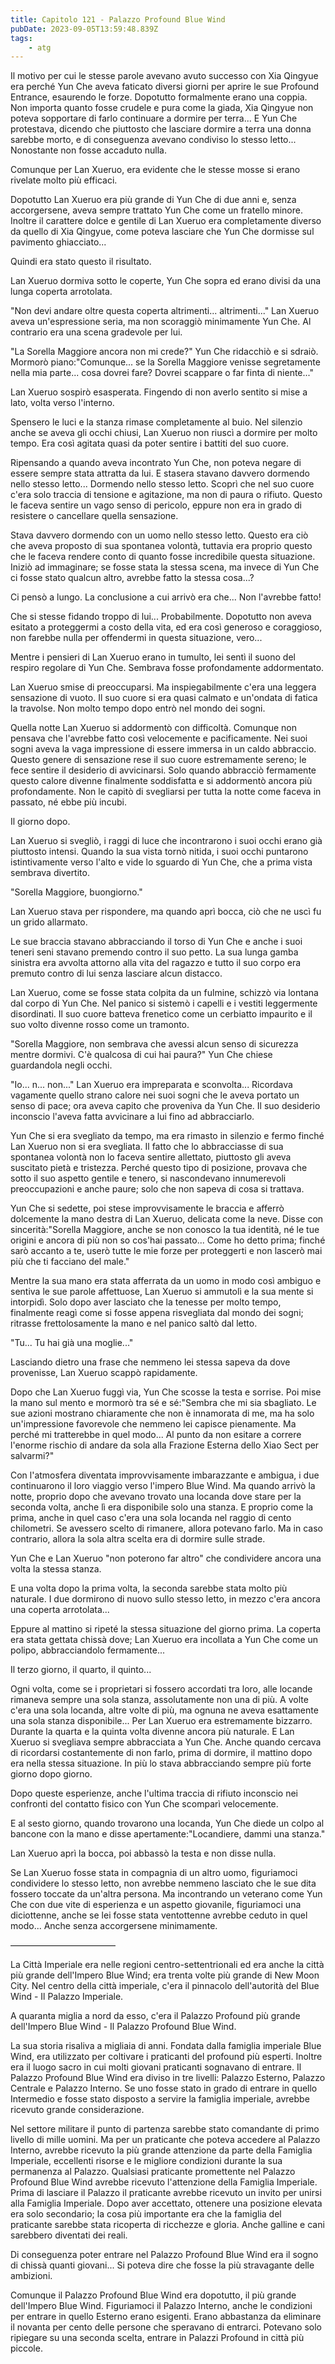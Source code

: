 ```yaml
---
title: Capitolo 121 - Palazzo Profound Blue Wind
pubDate: 2023-09-05T13:59:48.839Z
tags:
    - atg
---
```



Il motivo per cui le stesse parole avevano avuto successo con Xia Qingyue era perché Yun Che aveva faticato diversi giorni per aprire le sue Profound Entrance, esaurendo le forze. Dopotutto formalmente erano una coppia. Non importa quanto fosse crudele e pura come la giada, Xia Qingyue non poteva sopportare di farlo continuare a dormire per terra... E Yun Che protestava, dicendo che piuttosto che lasciare dormire a terra una donna sarebbe morto, e di conseguenza avevano condiviso lo stesso letto... Nonostante non fosse accaduto nulla.

Comunque per Lan Xueruo, era evidente che le stesse mosse si erano rivelate molto più efficaci.

Dopotutto Lan Xueruo era più grande di Yun Che di due anni e, senza accorgersene, aveva sempre trattato Yun Che come un fratello minore. Inoltre il carattere dolce e gentile di Lan Xueruo era completamente diverso da quello di Xia Qingyue, come poteva lasciare che Yun Che dormisse sul pavimento ghiacciato...

Quindi era stato questo il risultato.

Lan Xueruo dormiva sotto le coperte, Yun Che sopra ed erano divisi da una lunga coperta arrotolata.

"Non devi andare oltre questa coperta altrimenti... altrimenti..." Lan Xueruo aveva un'espressione seria, ma non scoraggiò minimamente Yun Che. Al contrario era una scena gradevole per lui.

"La Sorella Maggiore ancora non mi crede?" Yun Che ridacchiò e si sdraiò. Mormorò piano:"Comunque... se la Sorella Maggiore venisse segretamente nella mia parte... cosa dovrei fare? Dovrei scappare o far finta di niente..."

Lan Xueruo sospirò esasperata. Fingendo di non averlo sentito si mise a lato, volta verso l'interno.

Spensero le luci e la stanza rimase completamente al buio. Nel silenzio anche se aveva gli occhi chiusi, Lan Xueruo non riuscì a dormire per molto tempo. Era così agitata quasi da poter sentire i battiti del suo cuore.

Ripensando a quando aveva incontrato Yun Che, non poteva negare di essere sempre stata attratta da lui. E stasera stavano davvero dormendo nello stesso letto... Dormendo nello stesso letto. Scoprì che nel suo cuore c'era solo traccia di tensione e agitazione, ma non di paura o rifiuto. Questo le faceva sentire un vago senso di pericolo, eppure non era in grado di resistere o cancellare quella sensazione.

Stava davvero dormendo con un uomo nello stesso letto. Questo era ciò che aveva proposto di sua spontanea volontà, tuttavia era proprio questo che le faceva rendere conto di quanto fosse incredibile questa situazione.
Iniziò ad immaginare; se fosse stata la stessa scena, ma invece di Yun Che ci fosse stato qualcun altro, avrebbe fatto la stessa cosa...?

Ci pensò a lungo. La conclusione a cui arrivò era che... Non l'avrebbe fatto!

Che si stesse fidando troppo di lui... Probabilmente. Dopotutto non aveva esitato a proteggermi a costo della vita, ed era così generoso e coraggioso, non farebbe nulla per offendermi in questa situazione, vero...

Mentre i pensieri di Lan Xueruo erano in tumulto, lei sentì il suono del respiro regolare di Yun Che. Sembrava fosse profondamente addormentato.

Lan Xueruo smise di preoccuparsi. Ma inspiegabilmente c'era una leggera sensazione di vuoto. Il suo cuore si era quasi calmato e un'ondata di fatica la travolse. Non molto tempo dopo entrò nel mondo dei sogni.

Quella notte Lan Xueruo si addormentò con difficoltà. Comunque non pensava che l'avrebbe fatto così velocemente e pacificamente. Nei suoi sogni aveva la vaga impressione di essere immersa in un caldo abbraccio. Questo genere di sensazione rese il suo cuore estremamente sereno; le fece sentire il desiderio di avvicinarsi. Solo quando abbracciò fermamente questo calore divenne finalmente soddisfatta e si addormentò ancora più profondamente. Non le capitò di svegliarsi per tutta la notte come faceva in passato, né ebbe più incubi.

Il giorno dopo.

Lan Xueruo si svegliò, i raggi di luce che incontrarono i suoi occhi erano già piuttosto intensi. Quando la sua vista tornò nitida, i suoi occhi puntarono istintivamente verso l'alto e vide lo sguardo di Yun Che, che a prima vista sembrava divertito.

"Sorella Maggiore, buongiorno."

Lan Xueruo stava per rispondere, ma quando aprì bocca, ciò che ne uscì fu un grido allarmato.

Le sue braccia stavano abbracciando il torso di Yun Che e anche i suoi teneri seni stavano premendo contro il suo petto. La sua lunga gamba sinistra era avvolta attorno alla vita del ragazzo e tutto il suo corpo era premuto contro di lui senza lasciare alcun distacco.

Lan Xueruo, come se fosse stata colpita da un fulmine, schizzò via lontana dal corpo di Yun Che. Nel panico si sistemò i capelli e i vestiti leggermente disordinati. Il suo cuore batteva frenetico come un cerbiatto impaurito e il suo volto divenne rosso come un tramonto.

"Sorella Maggiore, non sembrava che avessi alcun senso di sicurezza mentre dormivi. C'è qualcosa di cui hai paura?" Yun Che chiese guardandola negli occhi.

"Io... n... non..." Lan Xueruo era impreparata e sconvolta... Ricordava vagamente quello strano calore nei suoi sogni che le aveva portato un senso di pace; ora aveva capito che proveniva da Yun Che. Il suo desiderio inconscio l'aveva fatta avvicinare a lui fino ad abbracciarlo.

Yun Che si era svegliato da tempo, ma era rimasto in silenzio e fermo finché Lan Xueruo non si era svegliata. Il fatto che lo abbracciasse di sua spontanea volontà non lo faceva sentire allettato, piuttosto gli aveva suscitato pietà e tristezza. Perché questo tipo di posizione, provava che sotto il suo aspetto gentile e tenero, si nascondevano innumerevoli preoccupazioni e anche paure; solo che non sapeva di cosa si trattava.

Yun Che si sedette, poi stese improvvisamente le braccia e afferrò dolcemente la mano destra di Lan Xueruo, delicata come la neve. Disse con sincerità:"Sorella Maggiore, anche se non conosco la tua identità, né le tue origini e ancora di più non so cos'hai passato... Come ho detto prima; finché sarò accanto a te, userò tutte le mie forze per proteggerti e non lascerò mai più che ti facciano del male."

Mentre la sua mano era stata afferrata da un uomo in modo così ambiguo e sentiva le sue parole affettuose, Lan Xueruo si ammutolì e la sua mente si intorpidì. Solo dopo aver lasciato che la tenesse per molto tempo, finalmente reagì come si fosse appena risvegliata dal mondo dei sogni; ritrasse frettolosamente la mano e nel panico saltò dal letto.

"Tu... Tu hai già una moglie..."

Lasciando dietro una frase che nemmeno lei stessa sapeva da dove provenisse, Lan Xueruo scappò rapidamente.

Dopo che Lan Xueruo fuggì via, Yun Che scosse la testa e sorrise. Poi mise la mano sul mento e mormorò tra sé e sé:"Sembra che mi sia sbagliato. Le sue azioni mostrano chiaramente che non è innamorata di me, ma ha solo un'impressione favorevole che nemmeno lei capisce pienamente. Ma perché mi tratterebbe in quel modo... Al punto da non esitare a correre l'enorme rischio di andare da sola alla Frazione Esterna dello Xiao Sect per salvarmi?"

Con l'atmosfera diventata improvvisamente imbarazzante e ambigua, i due continuarono il loro viaggio verso l'impero Blue Wind. Ma quando arrivò la notte, proprio dopo che avevano trovato una locanda dove stare per la seconda volta, anche lì era disponibile solo una stanza. E proprio come la prima, anche in quel caso c'era una sola locanda nel raggio di cento chilometri. Se avessero scelto di rimanere, allora potevano farlo. Ma in caso contrario, allora la sola altra scelta era di dormire sulle strade.

Yun Che e Lan Xueruo "non poterono far altro" che condividere ancora una volta la stessa stanza.

E una volta dopo la prima volta, la seconda sarebbe stata molto più naturale. I due dormirono di nuovo sullo stesso letto, in mezzo c'era ancora una coperta arrotolata...

Eppure al mattino si ripeté la stessa situazione del giorno prima. La coperta era stata gettata chissà dove; Lan Xueruo era incollata a Yun Che come un polipo, abbracciandolo fermamente...

Il terzo giorno, il quarto, il quinto...

Ogni volta, come se i proprietari si fossero accordati tra loro, alle locande rimaneva sempre una sola stanza, assolutamente non una di più. A volte c'era una sola locanda, altre volte di più, ma ognuna ne aveva esattamente una sola stanza disponibile... Per Lan Xueruo era estremamente bizzarro. Durante la quarta e la quinta volta divenne ancora più naturale. E Lan Xueruo si svegliava sempre abbracciata a Yun Che. Anche quando cercava di ricordarsi costantemente di non farlo, prima di dormire, il mattino dopo era nella stessa situazione. In più lo stava abbracciando sempre più forte giorno dopo giorno.

Dopo queste esperienze, anche l'ultima traccia di rifiuto inconscio nei confronti del contatto fisico con Yun Che scomparì velocemente.

E al sesto giorno, quando trovarono una locanda, Yun Che diede un colpo al bancone con la mano e disse apertamente:"Locandiere, dammi una stanza."

Lan Xueruo aprì la bocca, poi abbassò la testa e non disse nulla.

Se Lan Xueruo fosse stata in compagnia di un altro uomo, figuriamoci condividere lo stesso letto, non avrebbe nemmeno lasciato che le sue dita fossero toccate da un'altra persona. Ma incontrando un veterano come Yun Che con due vite di esperienza e un aspetto giovanile, figuriamoci una diciottenne, anche se lei fosse stata ventottenne avrebbe ceduto in quel modo... Anche senza accorgersene minimamente.

————————————

La Città Imperiale era nelle regioni centro-settentrionali ed era anche la città più grande dell'Impero Blue Wind; era trenta volte più grande di New Moon City. Nel centro della città imperiale, c'era il pinnacolo dell'autorità del Blue Wind - Il Palazzo Imperiale.

A quaranta miglia a nord da esso, c'era il Palazzo Profound più grande dell'Impero Blue Wind - Il Palazzo Profound Blue Wind.

La sua storia risaliva a migliaia di anni. Fondata dalla famiglia imperiale Blue Wind, era utilizzato per coltivare i praticanti del profound più esperti. Inoltre era il luogo sacro in cui molti giovani praticanti sognavano di entrare. Il Palazzo Profound Blue Wind era diviso in tre livelli: Palazzo Esterno, Palazzo Centrale e Palazzo Interno. Se uno fosse stato in grado di entrare in quello Intermedio e fosse stato disposto a servire la famiglia imperiale, avrebbe ricevuto grande considerazione.

Nel settore militare il punto di partenza sarebbe stato comandante di primo livello di mille uomini. Ma per un praticante che poteva accedere al Palazzo Interno, avrebbe ricevuto la più grande attenzione da parte della Famiglia Imperiale, eccellenti risorse e le migliore condizioni durante la sua permanenza al Palazzo.
Qualsiasi praticante promettente nel Palazzo Profound Blue Wind avrebbe ricevuto l'attenzione della Famiglia Imperiale. Prima di lasciare il Palazzo il praticante avrebbe ricevuto un invito per unirsi alla Famiglia Imperiale. Dopo aver accettato, ottenere una posizione elevata era solo secondario; la cosa più importante era che la famiglia del praticante sarebbe stata ricoperta di ricchezze e gloria. Anche galline e cani sarebbero diventati dei reali.

Di conseguenza poter entrare nel Palazzo Profound Blue Wind era il sogno di chissà quanti giovani... Si poteva dire che fosse la più stravagante delle ambizioni.

Comunque il Palazzo Profound Blue Wind era dopotutto, il più grande dell'Impero Blue Wind.
Figuriamoci il Palazzo Interno, anche le condizioni per entrare in quello Esterno erano esigenti. Erano abbastanza da eliminare il novanta per cento delle persone che speravano di entrarci. Potevano solo ripiegare su una seconda scelta, entrare in Palazzi Profound in città più piccole.



